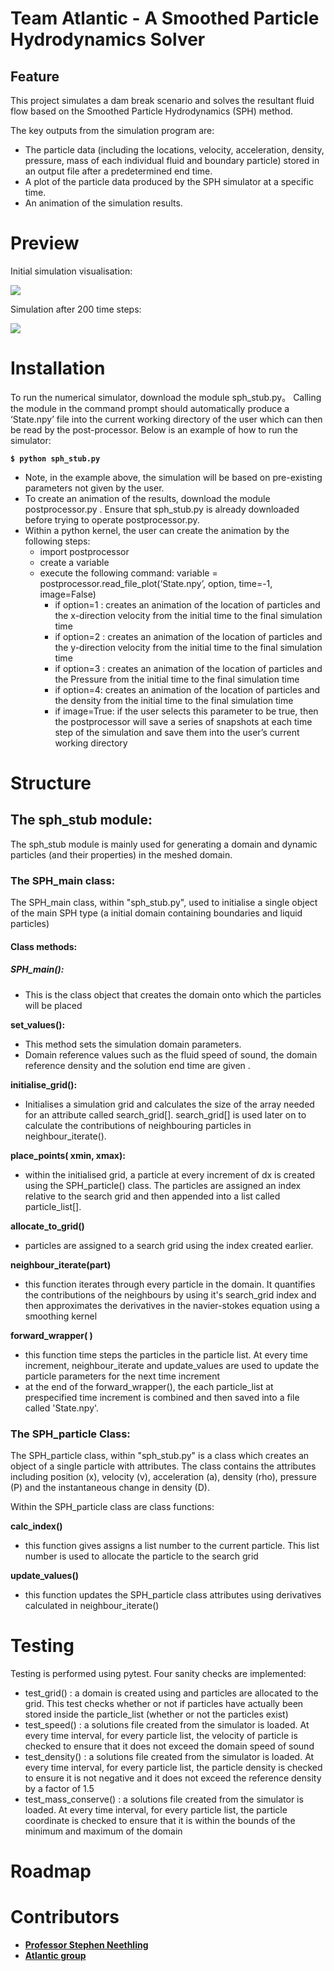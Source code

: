 ﻿# Team Atlantic - A Smoothed Particle Hydrodynamics Solver



## Feature

This project simulates a dam break scenario and solves the resultant fluid flow based on the Smoothed Particle Hydrodynamics (SPH) method.

The key outputs from the simulation program are:

-  The particle data (including the locations, velocity, acceleration, density, pressure, mass of each individual fluid and boundary particle) stored in  an output file after a predetermined end time.
-  A plot of the particle data produced by the SPH simulator at a specific time.
-  An animation of the simulation results.



# Preview

Initial simulation visualisation:

![](https://github.com/msc-acse/acse-4-project-2-atlantic/blob/master/before.png)

Simulation after 200 time steps:

![](https://github.com/msc-acse/acse-4-project-2-atlantic/blob/master/after.png)

# Installation

To run the numerical simulator, download the module sph_stub.py。 Calling the module in the command prompt should automatically produce a ‘State.npy’ file into the current working directory of the user which can then be read by the post-processor.
Below is an example of how to run the simulator:

**`$ python sph_stub.py`**

* Note, in the example above, the simulation will be based on pre-existing parameters not given by the user.
* To create an animation of the results, download the module postprocessor.py . Ensure that sph_stub.py is already downloaded before trying to operate postprocessor.py.
* Within a python kernel, the user can create the animation by the following steps:
  - import postprocessor
  - create a variable
  - execute the following command: variable = postprocessor.read_file_plot(‘State.npy’, option, time=-1, image=False)
    - if option=1 : creates an animation of the location of particles and the x-direction velocity from the initial time to the final simulation time
    - if option=2  : creates an animation of the location of particles and the y-direction velocity from the initial time to the final simulation time
    - if option=3  : creates an animation of the location of particles and the Pressure from the initial time to the final simulation time
    - if option=4: creates an animation of the location of particles and the density from the initial time to the final simulation time
    - if image=True: if the user selects this parameter to be true, then the postprocessor will save a series of snapshots at each time step of the simulation and save them into the user’s current working directory



# Structure

## The sph_stub module:

The sph_stub module is mainly used for generating a  domain and dynamic particles (and their properties) in the meshed domain.

 ### The  SPH_main class: 
The SPH_main class, within "sph_stub.py", used to initialise a single object of the main SPH type (a initial domain containing boundaries and liquid particles) <br>

#### Class methods:

##### **SPH_main():**

- This is the class object that creates the domain onto which the particles will be placed

**set_values():**

- This method sets the simulation domain parameters.
- Domain reference values such as the fluid speed of sound, the domain reference density and the solution end time are given .<br>

**initialise_grid():**

- Initialises a simulation grid and calculates the size of the array needed for an attribute called search_grid[]. search_grid[] is used later on to calculate the contributions of neighbouring particles in neighbour_iterate().

**place_points( xmin,  xmax):**

- within the initialised grid, a particle at every increment of dx is created using the SPH_particle() class. The particles are assigned an index relative to the search grid and then appended into a list called particle_list[].

**allocate_to_grid()**

- particles are assigned to a search grid using the index created earlier.

**neighbour_iterate(part)**

* this function iterates through every particle in the domain. It quantifies the contributions of the neighbours by using it's search_grid index and then approximates the derivatives in the navier-stokes equation using a smoothing kernel

**forward_wrapper( )**

-  this function time steps the particles in the particle list. At every time increment, neighbour_iterate and update_values are used to update the particle parameters for the next time increment
-  at the end of the forward_wrapper(), the each particle_list at prespecified time increment is combined and then saved into a file called 'State.npy'.

### The SPH_particle Class:

The SPH_particle class, within "sph_stub.py" is a class which creates an object of a single particle with attributes. The class contains the attributes including position (x), velocity (v), acceleration (a), density (rho), pressure (P) and the instantaneous change in density (D).

Within the SPH_particle class are class functions:

**calc_index()**

- this function gives assigns a list number to the current particle. This list number is used to allocate the particle to the search grid

**update_values()**

- this function updates the SPH_particle class attributes using derivatives calculated in neighbour_iterate()

# Testing

Testing is performed using pytest.  Four sanity checks are implemented:

-  test_grid() : a domain is created using and particles are allocated to the grid. This test checks whether or not if particles have actually been stored inside the particle_list (whether or not the particles exist)
- test_speed() : a solutions file created from the simulator is loaded. At every time interval, for every particle list, the velocity of particle is checked to ensure that it does not exceed the domain speed of sound
- test_density() : a solutions file created from the simulator is loaded. At every time interval, for every particle list, the particle density is checked to ensure it is not negative and it does not exceed the reference density by a factor of 1.5
- test_mass_conserve() : a solutions file created from the simulator is loaded. At every time interval, for every particle list, the particle coordinate is checked to ensure that it is within the bounds of the minimum and maximum of the domain

# Roadmap




  # Contributors

  - [**Professor Stephen Neethling**](https://www.imperial.ac.uk/people/s.neethling)
  - [**Atlantic group**](https://github.com/msc-acse/acse-4-project-2-atlantic)
